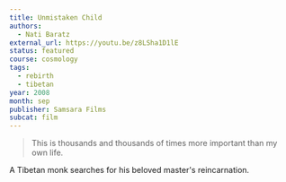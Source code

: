 ```yaml
---
title: Unmistaken Child
authors:
  - Nati Baratz
external_url: https://youtu.be/z8LSha1D1lE
status: featured
course: cosmology
tags:
  - rebirth
  - tibetan
year: 2008
month: sep
publisher: Samsara Films
subcat: film
---
```


> This is thousands and thousands of times more important than my own life.

A Tibetan monk searches for his beloved master's reincarnation.
